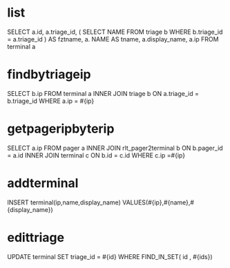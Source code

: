 list
===
SELECT
	a.id,
	a.triage_id,
	(
		SELECT
			NAME
		FROM
			triage b
		WHERE
			b.triage_id = a.triage_id
	) AS fztname,
	a. NAME AS tname,
	a.display_name,
	a.ip
FROM
	terminal a

findbytriageip
===
SELECT
	b.ip
FROM
	terminal a
INNER JOIN triage b ON a.triage_id = b.triage_id
WHERE
	a.ip = #{ip}
	
getpageripbyterip
===
SELECT
	a.ip
FROM
	pager a
INNER JOIN rlt_pager2terminal b ON b.pager_id = a.id
INNER JOIN terminal c ON b.id = c.id
WHERE
	c.ip =#{ip}
	
addterminal
===
INSERT terminal(ip,name,display_name) VALUES(#{ip},#{name},#{display_name})

edittriage
===
UPDATE terminal SET triage_id = #{id} WHERE  FIND_IN_SET( id , #{ids})
	